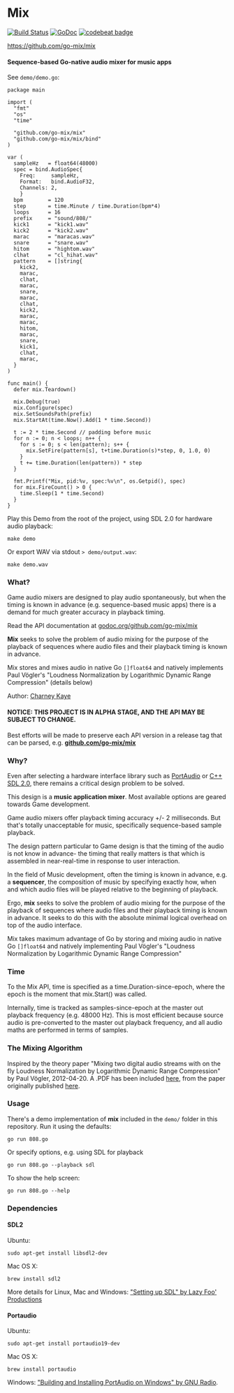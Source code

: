 # Mix 

[![Build Status](https://travis-ci.org/go-mix/mix.svg?branch=master)](https://travis-ci.org/go-mix/mix) [![GoDoc](https://godoc.org/github.com/go-mix/mix?status.svg)](https://godoc.org/github.com/go-mix/mix) [![codebeat badge](https://codebeat.co/badges/008a2ecc-76ac-4ef5-9baa-6ee99501cacc)](https://codebeat.co/projects/github-com-go-mix-mix)

https://github.com/go-mix/mix

#### Sequence-based Go-native audio mixer for music apps

See `demo/demo.go`:

    package main
    
    import (
      "fmt"
      "os"
      "time"
      
      "github.com/go-mix/mix"
      "github.com/go-mix/mix/bind"
    )
    
    var (
      sampleHz   = float64(48000)
      spec = bind.AudioSpec{
        Freq:     sampleHz,
        Format:   bind.AudioF32,
        Channels: 2,
        }
      bpm        = 120
      step       = time.Minute / time.Duration(bpm*4)
      loops      = 16
      prefix     = "sound/808/"
      kick1      = "kick1.wav"
      kick2      = "kick2.wav"
      marac      = "maracas.wav"
      snare      = "snare.wav"
      hitom      = "hightom.wav"
      clhat      = "cl_hihat.wav"
      pattern    = []string{
        kick2,
        marac,
        clhat,
        marac,
        snare,
        marac,
        clhat,
        kick2,
        marac,
        marac,
        hitom,
        marac,
        snare,
        kick1,
        clhat,
        marac,
      }
    )
    
    func main() {
      defer mix.Teardown()    
      
      mix.Debug(true)
      mix.Configure(spec)
      mix.SetSoundsPath(prefix)
      mix.StartAt(time.Now().Add(1 * time.Second))
    
      t := 2 * time.Second // padding before music
      for n := 0; n < loops; n++ {
        for s := 0; s < len(pattern); s++ {
          mix.SetFire(pattern[s], t+time.Duration(s)*step, 0, 1.0, 0)
        }
        t += time.Duration(len(pattern)) * step
      }
    
      fmt.Printf("Mix, pid:%v, spec:%v\n", os.Getpid(), spec)
      for mix.FireCount() > 0 {
        time.Sleep(1 * time.Second)
      }
    }

Play this Demo from the root of the project, using SDL 2.0 for hardware audio playback:

    make demo

Or export WAV via stdout `> demo/output.wav`:

    make demo.wav

### What?

Game audio mixers are designed to play audio spontaneously, but when the timing is known in advance (e.g. sequence-based music apps) there is a demand for much greater accuracy in playback timing.

Read the API documentation at [godoc.org/github.com/go-mix/mix](https://godoc.org/github.com/go-mix/mix)

**Mix** seeks to solve the problem of audio mixing for the purpose of the playback of sequences where audio files and their playback timing is known in advance.
 
Mix stores and mixes audio in native Go `[]float64` and natively implements Paul Vögler's "Loudness Normalization by Logarithmic Dynamic Range Compression" (details below)

Author: [Charney Kaye](http://w.charney.io)

#### NOTICE: THIS PROJECT IS IN ALPHA STAGE, AND THE API MAY BE SUBJECT TO CHANGE.

Best efforts will be made to preserve each API version in a release tag that can be parsed, e.g. **[github.com/go-mix/mix](http://github.com/go-mix/mix)** 

### Why?

Even after selecting a hardware interface library such as [PortAudio](http://www.portaudio.com/) or [C++ SDL 2.0](https://www.libsdl.org/), there remains a critical design problem to be solved.

This design is a **music application mixer**. Most available options are geared towards Game development.

Game audio mixers offer playback timing accuracy +/- 2 milliseconds. But that's totally unacceptable for music, specifically sequence-based sample playback.

The design pattern particular to Game design is that the timing of the audio is not know in advance- the timing that really matters is that which is assembled in near-real-time in response to user interaction.

In the field of Music development, often the timing is known in advance, e.g. a **sequencer**, the composition of music by specifying exactly how, when and which audio files will be played relative to the beginning of playback.

Ergo, **mix** seeks to solve the problem of audio mixing for the purpose of the playback of sequences where audio files and their playback timing is known in advance. It seeks to do this with the absolute minimal logical overhead on top of the audio interface.

Mix takes maximum advantage of Go by storing and mixing audio in native Go `[]float64` and natively implementing Paul Vögler's "Loudness Normalization by Logarithmic Dynamic Range Compression"

### Time

To the Mix API, time is specified as a time.Duration-since-epoch, where the epoch is the moment that mix.Start() was called.

Internally, time is tracked as samples-since-epoch at the master out playback frequency (e.g. 48000 Hz). This is most efficient because source audio is pre-converted to the master out playback frequency, and all audio maths are performed in terms of samples.

### The Mixing Algorithm

Inspired by the theory paper "Mixing two digital audio streams with on the fly Loudness Normalization by Logarithmic Dynamic Range Compression" by Paul Vögler, 2012-04-20. A .PDF has been included [here](docs/LogarithmicDynamicRangeCompression-PaulVogler.pdf), from the paper originally published [here](http://www.voegler.eu/pub/audio/digital-audio-mixing-and-normalization.html).

### Usage

There's a demo implementation of **mix** included in the `demo/` folder in this repository. Run it using the defaults:

    go run 808.go
    
Or specify options, e.g. using SDL for playback

    go run 808.go --playback sdl

To show the help screen:

    go run 808.go --help

### Dependencies

#### SDL2

Ubuntu:

    sudo apt-get install libsdl2-dev
    
Mac OS X:

    brew install sdl2

More details for Linux, Mac and Windows: ["Setting up SDL" by Lazy Foo' Productions](http://lazyfoo.net/SDL_tutorials/lesson01/index.php) 

#### Portaudio

Ubuntu:

    sudo apt-get install portaudio19-dev

Mac OS X:

    brew install portaudio
    
Windows: ["Building and Installing PortAudio on Windows" by GNU Radio](https://gnuradio.org/redmine/projects/gnuradio/wiki/PortAudioInstall).
